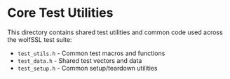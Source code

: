 # Core Test Utilities

This directory contains shared test utilities and common code used across the wolfSSL test suite:

- `test_utils.h` - Common test macros and functions
- `test_data.h` - Shared test vectors and data
- `test_setup.h` - Common setup/teardown utilities
